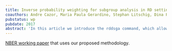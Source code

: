```yaml
---
title: Inverse probability weighting for subgroup analysis in RD settings
coauthors: Andre Cazor, Maria Paula Gerardino, Stephan Litschig, Dina Pomeranz
pubstatus: wp
pubdate: 2017
abstract: 'In this article we introduce the rddsga command, which allows to conduct binary subgroup analysis in regression discontinuity designs. Observations in each subgroup are weighted by the inverse of their conditional probabilities to belong to that subgroup, given a set of covariates. Analyzing the differential treatment effect in the re-weighted sample helps to isolate the difference due to the subgroup characteristic of interest from other observable dimensions. This methodology is illustrated with a real example based on Meyersson (2014). We find that the threshold-crossing effect is only significant for one of the subgroups, and that the difference between both subgroups is underestimated when not correcting by inverse probability score weighting.'
---
```


[NBER working paper](http://www.nber.org/papers/w23978) that uses our proposed methodology.
